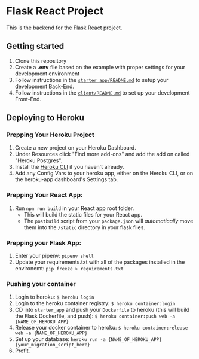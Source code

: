 # Flask React Project

This is the backend for the Flask React project.

## Getting started
1. Clone this repository
2. Create a **.env** file based on the example with proper settings for your development environment
3. Follow instructions in the [`starter_app/README.md`](./starter_app/README.md) to setup your development Back-End.
4. Follow instructions in the [`client/README.md`](./client/README.md) to set up your development Front-End.
## Deploying to Heroku
### Prepping Your Heroku Project
1. Create a new project on your Heroku Dashboard.
2. Under Resources click "Find more add-ons" and add the add on called "Heroku Postgres".
3. Install the [Heroku CLI](https://devcenter.heroku.com/articles/heroku-command-line) if you haven't already.
4. Add any Config Vars to your heroku app, either on the Heroku CLI, or on the heroku-app dashboard's Settings tab.
### Prepping Your React App:
1. Run `npm run build` in your React app root folder. 
    * This will build the static files for your React app. 
    * The `postbuild` script from your `package.json` will _automatically_ move them into the `/static` directory in your flask files.
### Prepping your Flask App:
1. Enter your pipenv: `pipenv shell`
1. Update your requirements.txt with all of the packages installed in the environemt: `pip freeze > requirements.txt`
### Pushing your container
1. Login to heroku: `$ heroku login`
2. Login to the heroku container registry: `$ heroku container:login`
3. CD into `starter_app` and push your `Dockerfile` to heroku (this will build the Flask Dockerfile, and push): `$ heroku container:push web -a {NAME_OF_HEROKU_APP}`
5. Release your docker container to heroku: `$ heroku container:release web -a {NAME_OF_HEROKU_APP}`
6. Set up your database: `heroku run -a {NAME_OF_HEROKU_APP} {your_migration_script_here}`
7. Profit.